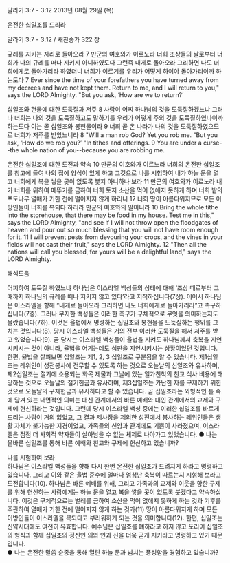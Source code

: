 말라기 3:7 - 3:12 
2013년 08월 29일 (목)

온전한 십일조를 드리라



말라기 3:7 - 3:12 / 새찬송가 322 장


규례를 지키는 자리로 돌아오라 
7 만군의 여호와가 이르노라 너희 조상들의 날로부터 너희가 나의 규례를 떠나 지키지 아니하였도다 그런즉 내게로 돌아오라 그리하면 나도 너희에게로 돌아가리라 하였더니 너희가 이르기를 우리가 어떻게 하여야 돌아가리이까 하는도다
7 Ever since the time of your forefathers you have turned away from my decrees and have not kept them. Return to me, and I will return to you," says the LORD Almighty. "But you ask, ‘How are we to return?’  

십일조와 헌물에 대한 도둑질과 저주
8 사람이 어찌 하나님의 것을 도둑질하겠느냐 그러나 너희는 나의 것을 도둑질하고도 말하기를 우리가 어떻게 주의 것을 도둑질하였나이까 하는도다 이는 곧 십일조와 봉헌물이라 9 너희 곧 온 나라가 나의 것을 도둑질하였으므로 너희가 저주를 받았느니라
8 "Will a man rob God? Yet you rob me. "But you ask, ‘How do we rob you?’ "In tithes and offerings. 9 You are under a curse--the whole nation of you--because you are robbing me.   

온전한 십일조에 대한 도전과 약속
10 만군의 여호와가 이르노라 너희의 온전한 십일조를 창고에 들여 나의 집에 양식이 있게 하고 그것으로 나를 시험하여 내가 하늘 문을 열고 너희에게 복을 쌓을 곳이 없도록 붓지 아니하나 보라 11 만군의 여호와가 이르노라 내가 너희를 위하여 메뚜기를 금하여 너희 토지 소산을 먹어 없애지 못하게 하며 너희 밭의 포도나무 열매가 기한 전에 떨어지지 않게 하리니 12 너희 땅이 아름다워지므로 모든 이방인들이 너희를 복되다 하리라 만군의 여호와의 말이니라
10 Bring the whole tithe into the storehouse, that there may be food in my house. Test me in this," says the LORD Almighty, "and see if I will not throw open the floodgates of heaven and pour out so much blessing that you will not have room enough for it. 11 I will prevent pests from devouring your crops, and the vines in your fields will not cast their fruit," says the LORD Almighty. 12 "Then all the nations will call you blessed, for yours will be a delightful land," says the LORD Almighty.

해석도움





어찌하여 도둑질 하였느냐 
하나님은 이스라엘 백성들의 상태에 대해 ‘조상 때로부터 그때까지 하나님의 규례를 떠나 지키지 않고 있다’라고 지적하십니다(7상). 이어서 하나님은 이스라엘을 향해 “내게로 돌아오라 그리하면 나도 너희에게로 돌아가리라”고 촉구하십니다(7중). 그러나 무지한 백성들은 이러한 촉구가 구체적으로 무엇을 의미하는지도 몰랐습니다(7하). 이것은 율법에서 명령하는 십일조와 봉헌물을 도둑질하는 행위를 그치는 것입니다(8). 당시 이스라엘 백성들은 거의 전부 이러한 도둑질을 해서 저주를 받고 있었습니다(9). 곧 당시는 이스라엘 백성들이 율법을 지켜도  하나님께서 축복을 지연시키시는 것이 아니라, 율법을 어기는데도 심판을 지연시키시는 상황이었던 것입니다. 한편, 율법을 살펴보면 십일조는 제1, 2, 3 십일조로 구분됨을 알 수 있습니다. 제1십일조는 레위인이 성전봉사에 전무할 수 있도록 하는 것으로 오늘날의 십일조와 유사하며, 제2십일조는 절기에 소용되는 화목 제물과 그날에 있는 일가친척의 친교 식사 비용에 해당하는 것으로 오늘날의 절기헌금과 유사하며, 제3십일조는 가난한 자를 구제하기 위한 것으로 오늘날의 구제헌금과 유사하다고 할 수 있습니다. 곧 십일조라는 외형적인 틀 속에 담겨 있는 내면적인 의미는 대신 관계에서의 바른 예배와 대인 관계에서의 교제와 구제에 헌신하라는 것입니다. 그런데 당시 이스라엘 백성 중에는 이러한 십일조를 바르게 드리는 사람이 거의 없었고, 그 결과 제사장을 제외한 성전에서 봉사하는 레위인들은 생활 자체가 불가능한 지경이었고, 가족들의 신앙과 관계에도 기쁨이 사라졌으며, 이스라엘은 점점 더 사회적 약자들이 살아남을 수 없는 체제로 나아가고 있었습니다.
● 나는 올바른 십일조를 통해 바른 예배와 친교와 구제에 헌신하고 있습니까?

나를 시험하여 보라  
하나님은 이스라엘 백성들을 향해 다시 한번 온전한 십일조가 드려지게 하라고 명령하고 있습니다. 그리고 이와 같은 율법 준수에 얼마나 엄청난 축복이 따르는지 시험해 보라고 도전합니다(10). 하나님은 바른 예배를 위해, 그리고 가족과의 교제와 이웃을 향한 구제를 위해 헌신하는 사람에게는 하늘 문을 열고 복을 쌓을 곳이 없도록 붓겠다고 약속하십니다. 이것은 구체적으로는 벌레를 금하여 소산을 먹어 없애지 못하게 하는 것과 기후를 주관하여 열매가 기한 전에 떨어지지 않게 하는 것과(11) 땅이 아름다워지게 하며 모든 이방인들이 이스라엘을 복되다고 부러워하게 되는 것을 의미합니다(12). 한편, 십일조는 신약시대에도 여전히 유효합니다. 예수님은 십일조를 폐하라고 하지 않고 도리어 십일조의 형식과 함께 십일조의 정신인 의와 인과 신을 더욱 굳게 지키라고 명령하고 있기 때문입니다.  
● 나는 온전한 말씀 순종을 통해 열린 하늘 문과 넘치는 풍성함을 경험하고 있습니까?